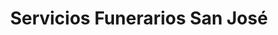 ---
title: "Servicios Funerarios San José"
url: /jaen/servicios-funerarios-san-jose/
shop: directores de funerarias
---